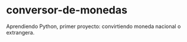 # conversor-de-monedas
Aprendiendo Python, primer proyecto: convirtiendo moneda nacional o extrangera.
